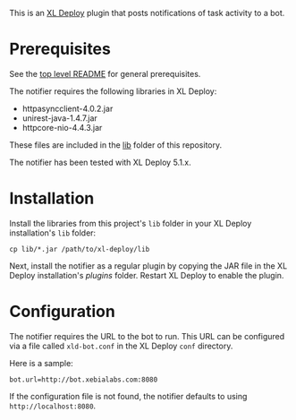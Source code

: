 This is an [XL Deploy](https://www.xebialabs.com/products/xl-deploy) plugin that posts notifications of task activity to a bot.

# Prerequisites

See the [top level README](../README.md#prerequisites) for general prerequisites.

The notifier requires the following libraries in XL Deploy:

* httpasyncclient-4.0.2.jar
* unirest-java-1.4.7.jar
* httpcore-nio-4.4.3.jar

These files are included in the [lib](lib) folder of this repository.

The notifier has been tested with XL Deploy 5.1.x.

# Installation

Install the libraries from this project's `lib` folder in your XL Deploy installation's `lib` folder:

```
cp lib/*.jar /path/to/xl-deploy/lib
```

Next, install the notifier as a regular plugin by copying the JAR file in the XL Deploy installation's _plugins_ folder. Restart XL Deploy to enable the plugin.

# Configuration

The notifier requires the URL to the bot to run. This URL can be configured via a file called `xld-bot.conf` in the XL Deploy `conf` directory.

Here is a sample:

```
bot.url=http://bot.xebialabs.com:8080
```

If the configuration file is not found, the notifier defaults to using `http://localhost:8080`.
